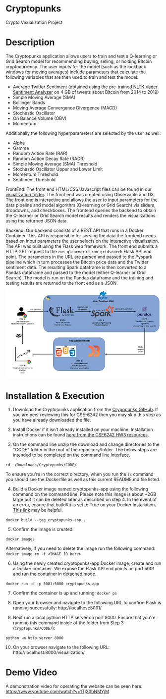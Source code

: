 # Cryptopunks
 Crypto Visualization Project

# Description

The Cryptopunks application allows users to train and test a Q-learning or Grid Search model for recommending buying, selling, or holding Bitcoin cryptocurrency. The user inputs for the model (such as the lookback windows for moving averages) include parameters that calculate the following variables that are then used to train and test the model:
- Average Twitter Sentiment (obtained using the pre-trained [NLTK Vader Sentiment Analyzer](https://www.nltk.org/api/nltk.sentiment.html) on 4 GB of tweets about Bitcoin from 2014 to 2019)
- Simple Moving Average (SMA)
- Bollinger Bands
- Moving Average Convergence Divergence (MACD)
- Stochastic Oscillator
- On Balance Volume (OBV)
- Momentum

Additionally the following hyperparameters are selected by the user as well:
- Alpha
- Gamma
- Random Action Rate (RAR)
- Random Action Decay Rate (RADR)
- Simple Moving Average (SMA) Threshold
- Stochastic Oscillator Upper and Lower Limit
- Momentum Threshold
- Sentiment Threshold

FrontEnd: The front end HTML/CSS/Javascript files can be found in our [visualization folder](https://github.com/vikkumar2021/Cryptopunks/tree/main/visualization). The front end was created using Observable and D3. The front end is interactive and allows the user to input parameters for the data pipeline and model algorithm (Q-learning or Grid Search) via sliders, dropdowns, and checkboxes. The frontend queries the backend to obtain the Q-learner or Grid Search model results and renders the visualizations using the returned JSON data.

Backend: Our backend consists of a REST API that runs in a Docker Container. This API is responsible for serving the data the frontend needs based on input parameters the user selects on the interactive visualization. The API was built using the Flask web framework. The front end submits a HTTP GET request to the `run_qlearner` or `run_gridsearch` Flask API end point. The parameters in the URL are parsed and passed to the Pyspark pipeline which in turn processes the Bitcoin price data and the Twitter sentiment data. The resulting Spark dataframe is then converted to a Pandas dataframe and passed to the model (either Q-learner or Grid Search). The model is run on the Pandas dataframe and the training and testing results are returned to the front end as a JSON.

![CryptopunksApplicationFlow](https://github.com/vikkumar2021/Cryptopunks/blob/main/CryptopunksApplicationFlow.png)


# Installation & Execution
1. Download the Cryptopunks application from the [Crypopunks GitHub](https://github.com/vikkumar2021/Cryptopunks/). If you are peer reviewing this for CSE-6242 then you may skip this step as you have already downloaded the file.


2. Install Docker if it isn't already installed on your machine. Installation instructions can be found [here from the CSE6242 HW3 resources](https://poloclub.github.io/cse6242-2022spring-online/hw3/Docker_Getting_Started_Guide_Spring_2022.pdf).

3. On the command line unzip the download and change directories to the "CODE" folder in the root of the repository/folder. The below steps are intended to be completed on the command line interface.

 `cd ~/Downloads/Cryptopunks/CODE/`

To ensure you're in the correct directory, when you run the `ls` command you should see the Dockerfile as well as this current README.md file listed.


4. Build a Docker image named cryptopunks-app using the following command on the command line. Please note this image is about ~2GB large but it can be deleted later as described on step 4. In the event of an error, ensure that buildKit is set to True on your Docker installation. [This link](https://stackoverflow.com/questions/64221861/an-error-failed-to-solve-with-frontend-dockerfile-v0) may be helpful.

  `docker build --tag cryptopunks-app .`


5. Confirm the image is created:

  `docker images`

Alternatively, if you need to delete the image run the following command:
  `docker image rm -f <IMAGE ID here>`


6. Using the newly created cryptopunks-app Docker image, create and run a Docker container. We expose the Flask API end points on port 5001 and run the container in detached mode.

  `docker run -d -p 5001:5000 cryptopunks-app`


7. Confirm the container is up and running:
  `docker ps`


8. Open your browser and navigate to the following URL to confirm Flask is running successfully: http://localhost:5001/


9. Next run a local python HTTP server on port 8000. Ensure that you're running this command inside of the folder from Step 3 (`Cryptopunks/CODE/`):

  `python -m http.server 8000`

10. On your browser navigate to the following URL: http://localhost:8000/visualization/


# Demo Video

A demonstration video for operating the website can be seen here: https://www.youtube.com/watch?v=1TjX0bNMYjM
